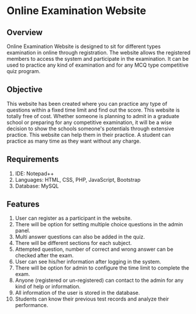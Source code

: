 # Online Examination Website

## Overview
Online Examination Website is designed to sit for different types examination in online through registration. The website allows the registered members to access the system and participate in the examination. It can be used to practice any kind of examination and for any MCQ type competitive quiz program. 

## Objective
This website has been created where you can practice any type of questions within a fixed time limit and find out the score. This website is totally free of cost. Whether someone is planning to admit in a graduate school or preparing for any competitive examination, it will be a wise decision to show the schools someone's potentials through extensive practice. This website can help them in their practice. A student can practice as many time as they want without any charge. 

## Requirements
1.	IDE: Notepad++ 
2.	Languages: HTML, CSS, PHP, JavaScript, Bootstrap 
3.	Database: MySQL

## Features
1. User can register as a participant in the website.
2. There will be option for setting multiple choice questions in the admin panel.
3. Multi answer questions can also be added in the quiz.
4. There will be different sections for each subject. 
5. Attempted question, number of correct and wrong answer can be checked after the exam.
6. User can see his/her information after logging in the system.
7. There will be option for admin to configure the time limit to complete the exam. 
8. Anyone (registered or un-registered) can contact to the admin for any kind of help or information.
9. All information of the user is stored in the database. 
10. Students can know their previous test records and analyze their performance. 
